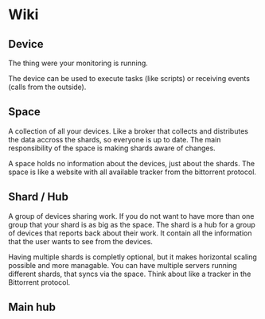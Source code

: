 # Wiki

## Device

The thing were your monitoring is running.

The device can be used to execute tasks (like scripts) or receiving events (calls from the outside).

## Space

A collection of all your devices. Like a broker that collects and distributes the data accross the shards, so everyone is up to date.
The main responsibility of the space is making shards aware of changes.

A space holds no information about the devices, just about the shards. The space is like a website with all available tracker from the bittorrent protocol.

## Shard / Hub

A group of devices sharing work. If you do not want to have more than one group that your shard is 
as big as the space.
The shard is a hub for a group of devices that reports back about their work. It contain all the information that the user wants to see from the devices.

Having multiple shards is completly optional, but it makes horizontal scaling possible and more managable. You can have multiple servers running different shards, that syncs via the space. Think about like a tracker in the Bittorrent protocol.

## Main hub

